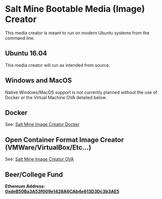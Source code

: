 # Salt Mine Bootable Media (Image) Creator

This media creator is meant to run on modern Ubuntu systems from the command line.

## Ubuntu 16.04

This media creator will run as intended from source.

## Windows and MacOS

Native Windows/MacOS support is not currently planned without the use of Docker or the Virtual Machine OVA detailed below.

## Docker

See: [Salt Mine Image Creator Docker](https://github.com/salt-mine/salt-mine-image-creator-docker)

## Open Container Format Image Creator (VMWare/VirtualBox/Etc...)

See: [Salt Mine Image Creator OVA](https://github.com/salt-mine/salt-mine-image-creator-ova)

## Beer/College Fund

**Ethereum Address: [0xdeB50Ba3A53f009e1428A6CAb4e613D3Dc3b3AE5](https://shapeshift.io/shifty.html?destination=0xdeB50Ba3A53f009e1428A6CAb4e613D3Dc3b3AE5&output=ETH&apiKey=b584665266c2e013da10affce0452059d384d964edce94f2a013aaceb5356c932474e8122c7fbccd1bb230914fb891c6f376267013ff1fc93ac09089effff8d6&amount=0.1)**
